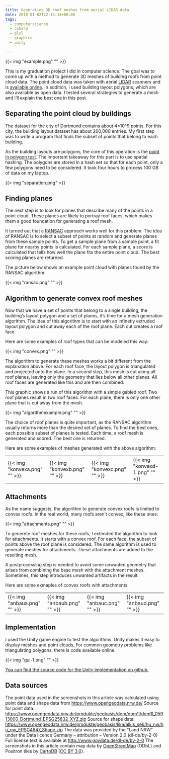 ```yaml
---
title: Generating 3D roof meshes from aerial LIDAR data
date: 2018-01-02T22:14:14+00:00
tags:
  - computerscience
  - csharp
  - glsl
  - graphics
  - unity

---
```


{{< img "example.png" "" >}}

This is my graduation project I did in computer science. The goal was to come up with a method to generate 3D meshes of building roofs from point cloud data. The point cloud data was taken with aerial [LIDAR][1] scanners and is [available online][2]. In addition, I used building layout polygons, which are also available as open data. I tested several strategies to generate a mesh and I’ll explain the best one in this post.

<!--more-->

## Separating the point cloud by buildings

The dataset for the city of Dortmund contains about 4×10^9 points. For this city, the building layout dataset has about 200,000 entries. My first step was to write a program that finds the subset of points that belong to each building.

As the building layouts are polygons, the core of this operation is the [point in polygon test][3]. The important takeaway for this part is to use spatial hashing. The polygons are stored in a hash set so that for each point, only a few polygons need to be considered. It took four hours to process 100 GB of data on my laptop.

{{< img "separation.png" >}}

## Finding planes

The next step is to look for planes that describe many of the points in a point cloud. These planes are likely to portray roof faces, which makes them a good foundation for generating a roof mesh.

It turned out that a [RANSAC][4] approach works well for this problem. The idea of RANSAC is to select a subset of points at random and generate planes from these sample points. To get a sample plane from a sample point, a fit plane for nearby points is calculated. For each sample plane, a score is calculated that tells how well the plane fits the entire point cloud. The best scoring planes are returned.

The picture below shows an example point cloud with planes found by the RANSAC algorithm.

{{< img "ransac.png" "" >}}

## Algorithm to generate convex roof meshes

Now that we have a set of points that belong to a single building, the building’s layout polygon and a set of planes, it’s time for a mesh generation algorithm. The idea of this algorithm is to start with an infinetly extruded layout polygon and cut away each of the roof plane. Each cut creates a roof face.

Here are some examples of roof types that can be modeled this way:

{{< img "convex.png" "" >}}

The algorithm to generate these meshes works a bit different from the explanation above. For each roof face, the layout polygon is triangulated and projected onto the plane. In a second step, this mesh is cut along all roof planes, leaving only the geometry that lies below all other planes. All roof faces are generated like this and are then combined.

This graphic shows a run of this algorithm with a simple gabled roof. Two roof planes result in two roof faces. For each plane, there is only one other plane that is cut away from the mesh.

{{< img "algorithmexample.png" "" >}}

The choice of roof planes is quite important, as the RANSAC algorithm usually returns more than the desired set of planes. To find the best ones, each possible subset of planes is tested. Each time, a roof mesh is generated and scored. The best one is returned.

Here are some examples of meshes generated with the above algorithm:

| | | | |
|---|---|---|---|
| {{< img "konvexa.png" "" >}} | {{< img "konvexb.png" "" >}} | {{< img "konvexc.png" "" >}} | {{< img "konvexd-1.png" "" >}} |

## Attachments

As the name suggests, the algorithm to generate convex roofs is limited to convex roofs. In the real world, many roofs aren’t convex, like these ones:

{{< img "attachments.png" "" >}}

To generete roof meshes for these roofs, I extended the algorithm to look for attachments. It starts with a convex roof. For each face, the subset of points above the roof plane is considered. The same algorithm is used to generate meshes for attachments. These attachments are added to the resulting mesh.

A postprocessing step is needed to avoid some unwanted geometry that arises from combining the base mesh with the attachment meshes. Sometimes, this step introduces unwanted artifacts in the result.

Here are some exmaples of convex roofs with attachments:

| | | | |
|---|---|---|---|
| {{< img "anbaua.png" "" >}} | {{< img "anbaub.png" "" >}} | {{< img "anbauc.png" "" >}} | {{< img "anbaud.png" "" >}} |

## Implementation

I used the Unity game engine to test the algorithms. Unity makes it easy to display meshes and point clouds. For common geometry problems like triangulating polygons, there is code available online.

{{< img "gui-1.png" "" >}}

[You can find the source code for the Unity implementation on github.][5]

## Data sources

The point data used in the screenshots in this article was calculated using point data and shape data from https://www.opengeodata.nrw.de/
Source for point data: https://www.opengeodata.nrw.de/produkte/geobasis/dom/dom1l/dom1l_05913000_Dortmund_EPSG25832_XYZ.zip
Source for shape data: https://www.opengeodata.nrw.de/produkte/geobasis/lika/alkis_sek/hu_nw/hu_nw_EPSG4647_Shape.zip
The data was provided by the "Land NRW" under the Data licence Germany – attribution – Version 2.0 (dl-de/by-2-0) Full license text is available at http://www.govdata.de/dl-de/by-2-0
The screenshots in this article contain map data by <a href="https://openstreetmap.org/">OpenStreetMap</a> (ODbL) and Positron tiles by <a href="https://cartodb.com/attributions#basemaps">CartoDB</a> (<a href="https://creativecommons.org/licenses/by/3.0/">CC BY 3.0</a>).

 [1]: https://en.wikipedia.org/wiki/Lidar
 [2]: https://www.opengeodata.nrw.de/produkte/geobasis/dom/dom1l/
 [3]: https://en.wikipedia.org/wiki/Point_in_polygon
 [4]: https://en.wikipedia.org/wiki/Random_sample_consensus
 [5]: https://github.com/marian42/pointcloud
